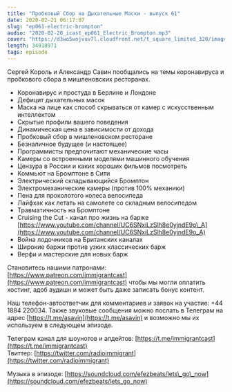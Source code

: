 ```yaml
---
title: "Пробковый Сбор на Дыхательные Маски - выпуск 61"
date: 2020-02-21 06:17:07
slug: "ep061-electric-brompton"
audio: "2020-02-20_icast_ep061_Electric_Brompton.mp3"
cover: "https://d3wo5wojvuv7l.cloudfront.net/t_square_limited_320/images.spreaker.com/original/dc31218ae43b6b7cde55c47c9272e439.jpg"
length: 34918971
tags: episode
---
```

Сергей Король и Александр Савин пообщались на темы коронавируса и пробкового сбора в мишленовских ресторанах.  
  
* Коронавирус и простуда в Берлине и Лондоне  
* Дефицит дыхательных масок  
* Маска на лице как способ скрываться от камер с искусственным интеллектом  
* Скрытые профили вашего поведения  
* Динамическая цена в зависимости от дохода  
* Пробковый сбор в мишленовском ресторане  
* Безналичное будущее (и настоящее)  
* Программисты предпочитают механические часы  
* Камеры со встроенными моделями машинного обучения  
* Цензура в России и каких хороших фильмов посмотреть  
* Коммьют на Бромптоне в Сити  
* Электрический складывающийся Бромптон  
* Электромеханические камеры (против 100% механики)  
* Пена для проколотого колеса велосипеда  
* Лайфхак как летать на самолете со складным велосипедом  
* Травматичность на Бромптоне  
* Cruising the Cut - канал про жизнь на барже [https://www.youtube.com/channel/UC6SNxiLzSlh8e0yjndE9o\_A](https://www.youtube.com/channel/UC6SNxiLzSlh8e0yjndE9o_A)  
* Война лодочников на Британских каналах  
* Широкие баржи против узких классических барж  
* Верфи и мастерские для новых барж  
  
Становитесь нашими патронами: [https://www.patreon.com/immigrantcast](https://www.patreon.com/immigrantcast) чтобы мы могли оплатить хостинг, адоб аудишн и может быть даже записать бонус контент.  
  
Наш телефон-автоответчик для комментариев и заявок на участие: +44 1884 220034. Также звуковые сообщения можно послать в Телеграм на адрес [https://t.me/asavin](https://t.me/asavin) и возможно мы их используем в следующем эпизоде.  
  
Телеграм канал для шоунотов и апдейтов: [https://t.me/immigrantcast](https://t.me/immigrantcast)  
Твиттер: [https://twitter.com/radioimmigrant](https://twitter.com/radioimmigrant)  
  
Музыка в эпизоде: [https://soundcloud.com/efezbeats/lets\_go\_now](https://soundcloud.com/efezbeats/lets_go_now)
